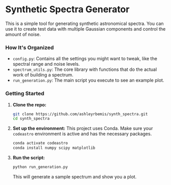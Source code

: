 # Synthetic Spectra Generator

This is a simple tool for generating synthetic astronomical spectra. You can use it to create test data with multiple Gaussian components and control the amount of noise.

### How It's Organized

* `config.py`: Contains all the settings you might want to tweak, like the spectral range and noise levels.
* `spectrum_utils.py`: The core library with functions that do the actual work of building a spectrum.
* `run_generation.py`: The main script you execute to see an example plot.

### Getting Started

1.  **Clone the repo:**
    ```bash
    git clone https://github.com/ashleyrbemis/synth_spectra.git
    cd synth_spectra
    ```

2.  **Set up the environment:**
    This project uses Conda. Make sure your `codeastro` environment is active and has the necessary packages.
    ```bash
    conda activate codeastro
    conda install numpy scipy matplotlib
    ```

3.  **Run the script:**
    ```bash
    python run_generation.py
    ```
    This will generate a sample spectrum and show you a plot.